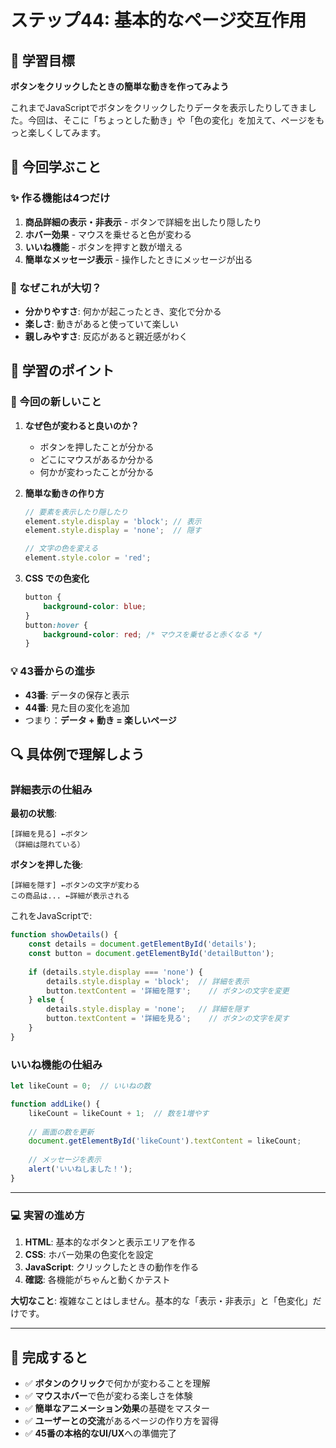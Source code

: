 # ステップ44: 基本的なページ交互作用

## 🎯 学習目標

**ボタンをクリックしたときの簡単な動きを作ってみよう**

これまでJavaScriptでボタンをクリックしたりデータを表示したりしてきました。今回は、そこに「ちょっとした動き」や「色の変化」を加えて、ページをもっと楽しくしてみます。

## 📖 今回学ぶこと

### ✨ 作る機能は4つだけ

1. **商品詳細の表示・非表示** - ボタンで詳細を出したり隠したり
2. **ホバー効果** - マウスを乗せると色が変わる
3. **いいね機能** - ボタンを押すと数が増える
4. **簡単なメッセージ表示** - 操作したときにメッセージが出る

### 🎨 なぜこれが大切？

- **分かりやすさ**: 何かが起こったとき、変化で分かる
- **楽しさ**: 動きがあると使っていて楽しい
- **親しみやすさ**: 反応があると親近感がわく

## 📝 学習のポイント

### 🔧 今回の新しいこと

1. **なぜ色が変わると良いのか？**
   - ボタンを押したことが分かる
   - どこにマウスがあるか分かる
   - 何かが変わったことが分かる

2. **簡単な動きの作り方**
   ```javascript
   // 要素を表示したり隠したり
   element.style.display = 'block'; // 表示
   element.style.display = 'none';  // 隠す
   
   // 文字の色を変える
   element.style.color = 'red';
   ```

3. **CSS での色変化**
   ```css
   button {
       background-color: blue;
   }
   button:hover {
       background-color: red; /* マウスを乗せると赤くなる */
   }
   ```

### 💡 43番からの進歩

- **43番**: データの保存と表示
- **44番**: 見た目の変化を追加
- つまり：**データ + 動き = 楽しいページ**

## 🔍 具体例で理解しよう

### 詳細表示の仕組み

**最初の状態**:
```
[詳細を見る] ←ボタン
（詳細は隠れている）
```

**ボタンを押した後**:
```
[詳細を隠す] ←ボタンの文字が変わる
この商品は... ←詳細が表示される
```

これをJavaScriptで:
```javascript
function showDetails() {
    const details = document.getElementById('details');
    const button = document.getElementById('detailButton');
    
    if (details.style.display === 'none') {
        details.style.display = 'block';  // 詳細を表示
        button.textContent = '詳細を隠す';    // ボタンの文字を変更
    } else {
        details.style.display = 'none';   // 詳細を隠す
        button.textContent = '詳細を見る';    // ボタンの文字を戻す
    }
}
```

### いいね機能の仕組み

```javascript
let likeCount = 0;  // いいねの数

function addLike() {
    likeCount = likeCount + 1;  // 数を1増やす
    
    // 画面の数を更新
    document.getElementById('likeCount').textContent = likeCount;
    
    // メッセージを表示
    alert('いいねしました！');
}
```

---

### 💻 実習の進め方

1. **HTML**: 基本的なボタンと表示エリアを作る
2. **CSS**: ホバー効果の色変化を設定
3. **JavaScript**: クリックしたときの動作を作る
4. **確認**: 各機能がちゃんと動くかテスト

**大切なこと**: 複雑なことはしません。基本的な「表示・非表示」と「色変化」だけです。

---

## 🎉 完成すると

- ✅ **ボタンのクリック**で何かが変わることを理解
- ✅ **マウスホバー**で色が変わる楽しさを体験
- ✅ **簡単なアニメーション効果**の基礎をマスター
- ✅ **ユーザーとの交流**があるページの作り方を習得
- ✅ **45番の本格的なUI/UX**への準備完了